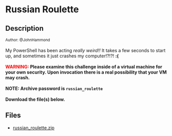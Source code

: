 # Russian Roulette

## Description

<small>Author: @JohnHammond</small><br><br>My PowerShell has been acting <i>really weird!!</i> It takes a few seconds to start up, and sometimes it just crashes my computer!?!?! <b>:(</b> <br><br> <b><span style="color:red;">WARNING:</span> Please examine this challenge inside of a virtual machine  for your own security. Upon invocation there is a real possibility that your VM may crash.</b> <br><br> <b>NOTE: Archive password is <code>russian_roulette</code></b> <br><br> <b>Download the file(s) below.</b><br>


## Files

* [russian_roulette.zip](<files/russian_roulette.zip>)

